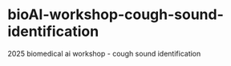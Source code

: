 # bioAI-workshop-cough-sound-identification
2025 biomedical ai workshop - cough sound identification
